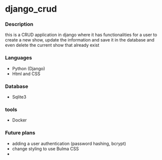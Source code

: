 # django_crud


### Description
this is a CRUD application in django where it has functionalities for a user to create a new show, update the information and save it in the database and even delete the current show that already exist

### Languages
- Python (Django)
- Html and CSS

### Database
- Sqlite3

### tools
- Docker

### Future plans
- adding a user authentication (password hashing, bcrypt)
- change styling to use Bulma CSS
- 
